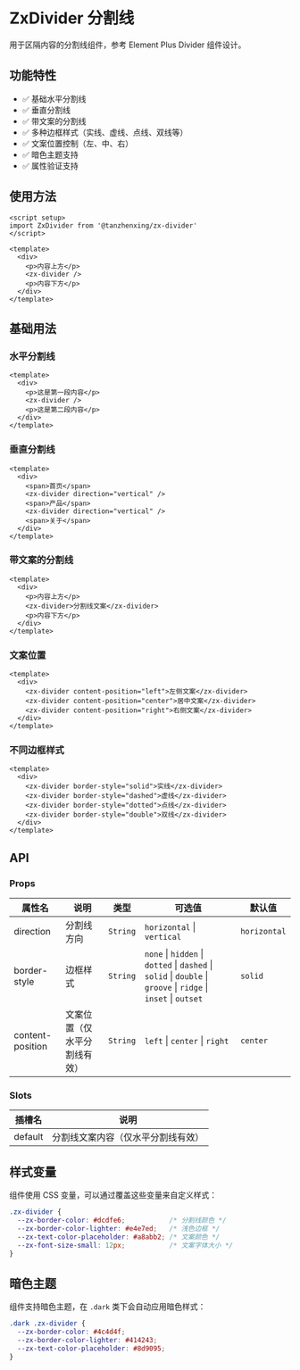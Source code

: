 # ZxDivider 分割线

用于区隔内容的分割线组件，参考 Element Plus Divider 组件设计。

## 功能特性

- ✅ 基础水平分割线
- ✅ 垂直分割线
- ✅ 带文案的分割线
- ✅ 多种边框样式（实线、虚线、点线、双线等）
- ✅ 文案位置控制（左、中、右）
- ✅ 暗色主题支持
- ✅ 属性验证支持

## 使用方法

```vue
<script setup>
import ZxDivider from '@tanzhenxing/zx-divider'
</script>

<template>
  <div>
    <p>内容上方</p>
    <zx-divider />
    <p>内容下方</p>
  </div>
</template>
```

## 基础用法

### 水平分割线

```vue
<template>
  <div>
    <p>这是第一段内容</p>
    <zx-divider />
    <p>这是第二段内容</p>
  </div>
</template>
```

### 垂直分割线

```vue
<template>
  <div>
    <span>首页</span>
    <zx-divider direction="vertical" />
    <span>产品</span>
    <zx-divider direction="vertical" />
    <span>关于</span>
  </div>
</template>
```

### 带文案的分割线

```vue
<template>
  <div>
    <p>内容上方</p>
    <zx-divider>分割线文案</zx-divider>
    <p>内容下方</p>
  </div>
</template>
```

### 文案位置

```vue
<template>
  <div>
    <zx-divider content-position="left">左侧文案</zx-divider>
    <zx-divider content-position="center">居中文案</zx-divider>
    <zx-divider content-position="right">右侧文案</zx-divider>
  </div>
</template>
```

### 不同边框样式

```vue
<template>
  <div>
    <zx-divider border-style="solid">实线</zx-divider>
    <zx-divider border-style="dashed">虚线</zx-divider>
    <zx-divider border-style="dotted">点线</zx-divider>
    <zx-divider border-style="double">双线</zx-divider>
  </div>
</template>
```

## API

### Props

| 属性名 | 说明 | 类型 | 可选值 | 默认值 |
|--------|------|------|--------|--------|
| direction | 分割线方向 | `String` | `horizontal` \| `vertical` | `horizontal` |
| border-style | 边框样式 | `String` | `none` \| `hidden` \| `dotted` \| `dashed` \| `solid` \| `double` \| `groove` \| `ridge` \| `inset` \| `outset` | `solid` |
| content-position | 文案位置（仅水平分割线有效） | `String` | `left` \| `center` \| `right` | `center` |

### Slots

| 插槽名 | 说明 |
|--------|------|
| default | 分割线文案内容（仅水平分割线有效） |

## 样式变量

组件使用 CSS 变量，可以通过覆盖这些变量来自定义样式：

```css
.zx-divider {
  --zx-border-color: #dcdfe6;           /* 分割线颜色 */
  --zx-border-color-lighter: #e4e7ed;   /* 浅色边框 */
  --zx-text-color-placeholder: #a8abb2; /* 文案颜色 */
  --zx-font-size-small: 12px;           /* 文案字体大小 */
}
```

## 暗色主题

组件支持暗色主题，在 `.dark` 类下会自动应用暗色样式：

```css
.dark .zx-divider {
  --zx-border-color: #4c4d4f;
  --zx-border-color-lighter: #414243;
  --zx-text-color-placeholder: #8d9095;
}
```
